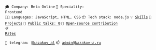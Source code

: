<code>🎓 Company: Beta Online</code>
<code>👷 Speciality: Frontend</code><br>
<code>🧑‍💻 Languages: JavaScript, HTML, CSS</code>
<code>📦 Tech stack: node.js</code>
<code>💡 [Skills](SKILLS.md)</code>
<code>🧻 [Projects](PROJECTS.md)</code>
<code>📢 [Public talks: 0](TALKS.md)</code>
<code>👀 [Open-source contribution](CONTRIBUTION.md)</code><br>
<code>🪙 [Rates](RATES.md)</code><br>

<code>💬 telegram: [@kazakov_al](https://telegram.me/kazakov_al)</code>
<code>📫 [admin@kazakov-a.ru](mailto:admin@kazakov-a.ru)</code>
